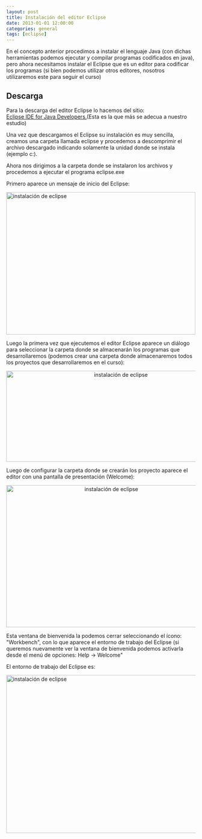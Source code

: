 ```yaml
---
layout: post
title: Instalación del editor Eclipse
date: 2013-01-01 12:00:00
categories: general
tags: [eclipse]
---
```

<p>En el concepto anterior procedimos a instalar el lenguaje Java (con dichas herramientas podemos ejecutar y compilar programas codificados en java), pero ahora necesitamos instalar el Eclipse que es un editor para codificar los programas (si bien podemos utilizar otros editores, nosotros utilizaremos este para seguir el curso)</p>

<h2>Descarga</h2>
<p>Para la descarga del editor Eclipse lo hacemos del sitio:<br />
<a href="http://www.eclipse.org/downloads/" target="_blank">Eclipse IDE for Java Developers.</a>(Esta es la que más se adecua a nuestro estudio)</p>
<p>Una vez que descargamos el Eclipse su instalación es muy sencilla, creamos una carpeta llamada eclipse y procedemos a descomprimir el archivo descargado indicando solamente la unidad donde se instala (ejemplo c:).</p>
<p>Ahora nos dirigimos a la carpeta donde se instalaron los archivos y procedemos a ejecutar el programa eclipse.exe</p>
<p>Primero aparece un mensaje de inicio del Eclipse:</p>
<p><img class="aligncenter" title="instalación de eclipse" src="/assets/foto007.jpg" alt="instalación de eclipse" width="503" height="379" /><!--more--></p>
<p>Luego la primera vez que ejecutemos el editor Eclipse aparece un diálogo para seleccionar la carpeta donde se almacenarán los programas que desarrollaremos (podemos crear una carpeta donde almacenaremos todos los proyectos que desarrollaremos en el curso):</p>
<p style="text-align: center;"><img class="aligncenter" title="instalación de eclipse" src="/assets/foto008.jpg" alt="instalación de eclipse" width="594" height="242" /></p>
<p>Luego de configurar la carpeta donde se crearán los proyecto aparece el editor con una pantalla de presentación (Welcome):</p>
<p style="text-align: center;"><img class="aligncenter" title="instalación de eclipse" src="/assets/foto009.jpg" alt="instalación de eclipse" width="543" height="378" /></p>
<p>Esta ventana de bienvenida la podemos cerrar seleccionando el ícono: "Workbench", con lo que aparece el entorno de trabajo del Eclipse (si queremos nuevamente ver la ventana de bienvenida podemos activarla desde el menú de opciones: Help -&gt; Welcome"</p>
<p>El entorno de trabajo del Eclipse es:</p>
<p><img class="aligncenter" title="instalación de eclipse" src="/assets/foto010.jpg" alt="instalación de eclipse" width="584" height="420" /></p>
